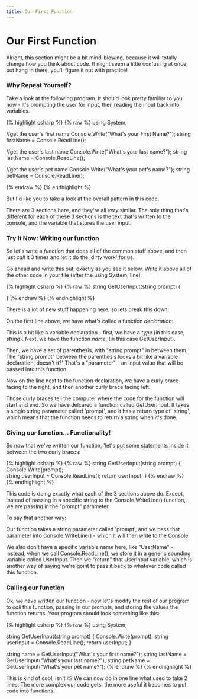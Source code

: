 ```yaml
---
title: Our First Function
---
```


# Our First Function
Alright, this section might be a bit mind-blowing, because it will totally change how you think about code. It might seem a little confusing at once, but hang in there, you'll figure it out with practice!

### Why Repeat Yourself?
Take a look at the following program. It should look pretty familiar to you now - it's prompting the user for input, then reading the input back into variables.

{% highlight csharp %}
{% raw %}
using System;

//get the user's first name
Console.Write("What's your First Name?");
string firstName = Console.ReadLine();

//get the user's last name
Console.Write("What's your last name?");
string lastName = Console.ReadLine();

//get the user's pet name
Console.Write("What's your pet's name?");
string petName = Console.ReadLine();


{% endraw %}
{% endhighlight %}

But I'd like you to take a look at the overall pattern in this code.

There are 3 sections here, and they're all *very* similar.
The only thing that's different for each of these 3 sections is the text that's written to the console, and the variable that stores the user input.

### Try It Now: Writing our function
So let's write a *function* that does all of the common stuff above, and then just _call_ it 3 times and let it do the 'dirty work' for us.

Go ahead and write this out, exactly as you see it below. Write it above all of the other code in your file (after the using System; line)

{% highlight csharp %}
{% raw %}
string GetUserInput(string prompt)
{

}
{% endraw %}
{% endhighlight %}

There is a lot of new stuff happening here, so lets break this down!

On the first line above, we have what's called a function *declaration*:

This is a bit like a variable declaration - first, we have a _type_ (in this case, *string*).
Next, we have the function _name_, (in this case GetUserInput).

Then, we have a set of parenthesis, with "string prompt" in between them.
The "string prompt" between the parenthesis looks a bit like a variable declaration, doesn't it?' That's a "parameter" - an input value that will be passed into this function.

Now on the line next to the function declaration, we have a curly brace facing to the right, and then another curly brace facing left.

Those curly braces tell the computer where the code for the function will start and end.
So we have delcared a function called GetUserInput. It takes a single string parameter called 'prompt', and it has a return type of 'string', which means that the function needs to return a string when it's done.

### Giving our function... Functionality!
So now that we've written our function, 'let's put some statements inside it, between the two curly braces:

{% highlight csharp %}
{% raw %}
string GetUserInput(string prompt)
{	
	Console.Write(prompt);	
	string userInput = Console.ReadLine();
	return userInput;
}
{% endraw %}
{% endhighlight %}

This code is doing exactly what each of the 3 sections above do. Except, instead of passing in a specific string to the Console.WriteLine() function, we are passing in the "prompt" parameter.

To say that another way:

Our function takes a string parameter called 'prompt', and we pass that parameter into Console.WriteLine() - which it will then write to the Console.

We also don't have a specific variable name here, like "UserName" - instead, when we call Console.ReadLine(), we store it in a generic sounding variable called UserInput.
Then we "return" that UserInput variable, which is another way of saying we're goint to pass it back to whatever code called this function.

### Calling our function

Ok, we have written our function - now let's modify the rest of our program to *call* this function, passing in our prompts, and storing the values the function returns.
Your program should look something like this:

{% highlight csharp %}
{% raw %}
using System;

string GetUserInput(string prompt)
{
	Console.Write(prompt);
	string userInput = Console.ReadLine();
	return userInput;
}


string name = GetUserInput("What's your first name?");
string lastName = GetUserInput("What's your last name?");
string petName = GetUserInput("What's your pet name?");
{% endraw %}
{% endhighlight %}

This is kind of cool, isn't it? We can now do in one line what used to take 2 lines. The more complex our code gets, the more useful it becomes to put code into functions.


